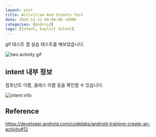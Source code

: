 ```yaml
---
layout: post
title: Activitiew And Intents Test
date: 2020-12-31 00:00:00 +0900
categories: [Android]
tags: [Intent, Explict Intent]
---
```


gif 테스트 겸 실습 테스트를 해보았습니다.

![two activity gif](/assets/img/android_example/twoactivities.gif)

## intent 내부 정보
컴포넌트 이름, 클래스 이름 등을 확인할 수 있습니다.

![intent info](/assets/img/android_example/intent_componet.png)

## Reference
<https://developer.android.com/codelabs/android-training-create-an-activity#12>